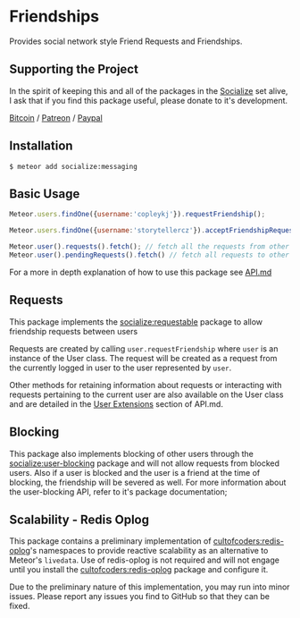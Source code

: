 # Friendships #

Provides social network style Friend Requests and Friendships.

## Supporting the Project ##
In the spirit of keeping this and all of the packages in the [Socialize](https://atmospherejs.com/socialize) set alive, I ask that if you find this package useful, please donate to it's development.

[Bitcoin](https://www.coinbase.com/checkouts/4a52f56a76e565c552b6ecf118461287) / [Patreon](https://www.patreon.com/user?u=4866588) / [Paypal](https://www.paypal.me/copleykj)

## Installation ##

```shell
$ meteor add socialize:messaging
```


## Basic Usage ##

```javascript
Meteor.users.findOne({username:'copleykj'}).requestFriendship();

Meteor.users.findOne({username:'storytellercz'}).acceptFriendshipRequest();

Meteor.user().requests().fetch(); // fetch all the requests from other users
Meteor.user().pendingRequests().fetch() // fetch all requests to other users
```

For a more in depth explanation of how to use this package see [API.md](API.md) 

## Requests ##

This package implements the [socialize:requestable][2] package to allow friendship requests between users

Requests are created by calling `user.requestFriendship` where `user` is an instance of the User class. The request will be created as a request from the currently logged in user to the user represented by `user`.

Other methods for retaining information about requests or interacting with requests pertaining to the current user are also available on the User class and are detailed in the [User Extensions](API.md/#user-extensions) section of API.md.

## Blocking ##

This package also implements blocking of other users through the [socialize:user-blocking][3] package and will not allow requests from blocked users. Also if a user is blocked and the user is a friend at the time of blocking, the friendship will be severed as well. For more information about the user-blocking API, refer to it's package documentation;

## Scalability - Redis Oplog ##

This package contains a preliminary implementation of [cultofcoders:redis-oplog][1]'s namespaces to provide reactive scalability as an alternative to Meteor's `livedata`. Use of redis-oplog is not required and will not engage until you install the [cultofcoders:redis-oplog][1] package and configure it.

Due to the preliminary nature of this implementation, you may run into minor issues. Please report any issues you find to GitHub so that they can be fixed.

[1]:https://github.com/cultofcoders/redis-oplog
[2]:https://github.com/copleykj/socialize-requestable
[3]:https://github.com/copleykj/socialize-user-blocking
